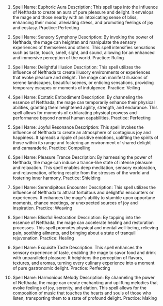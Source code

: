 1.  Spell Name: Euphoric Aura Description: This spell taps into the influence of Nefthada to create an aura of pure pleasure and delight. It envelops the mage and those nearby with an intoxicating sense of bliss, enhancing their mood, alleviating stress, and promoting feelings of joy and ecstasy. Practice: Perfecting

2.  Spell Name: Sensory Symphony Description: By invoking the power of Nefthada, the mage can heighten and manipulate the sensory experiences of themselves and others. This spell intensifies sensations such as taste, touch, smell, sight, and sound, allowing for an enhanced and immersive perception of the world. Practice: Ruling

3.  Spell Name: Delightful Illusion Description: This spell utilizes the influence of Nefthada to create illusory environments or experiences that evoke pleasure and delight. The mage can manifest illusions of serene landscapes, beautiful scenes, or enticing sensations, providing temporary escapes or moments of indulgence. Practice: Veiling

4.  Spell Name: Ecstatic Embodiment Description: By channeling the essence of Nefthada, the mage can temporarily enhance their physical abilities, granting them heightened agility, strength, and endurance. This spell allows for moments of exhilarating physical prowess and performance beyond normal human capabilities. Practice: Perfecting

5.  Spell Name: Joyful Resonance Description: This spell invokes the influence of Nefthada to create an atmosphere of contagious joy and happiness. It spreads a ripple of positive emotions, uplifting the spirits of those within its range and fostering an environment of shared delight and camaraderie. Practice: Compelling

6.  Spell Name: Pleasure Trance Description: By harnessing the power of Nefthada, the mage can induce a trance-like state of intense pleasure and relaxation. This spell enables deep meditation, sensory exploration, and rejuvenation, offering respite from the stresses of the world and fostering inner harmony. Practice: Shielding

7.  Spell Name: Serendipitous Encounter Description: This spell utilizes the influence of Nefthada to attract fortuitous and delightful encounters or experiences. It enhances the mage's ability to stumble upon opportune moments, chance meetings, or unexpected sources of joy and inspiration. Practice: Weaving

8.  Spell Name: Blissful Restoration Description: By tapping into the essence of Nefthada, the mage can accelerate healing and restoration processes. This spell promotes physical and mental well-being, relieving pain, soothing ailments, and bringing about a state of tranquil rejuvenation. Practice: Healing

9.  Spell Name: Exquisite Taste Description: This spell enhances the sensory experience of taste, enabling the mage to savor food and drink with unparalleled pleasure. It heightens the perception of flavors, textures, and aromas, turning every culinary experience into a moment of pure gastronomic delight. Practice: Perfecting

10. Spell Name: Harmonious Melody Description: By channeling the power of Nefthada, the mage can create enchanting and uplifting melodies that evoke feelings of joy, serenity, and elation. This spell allows for the composition of music that touches the hearts and souls of those who listen, transporting them to a state of profound delight. Practice: Making